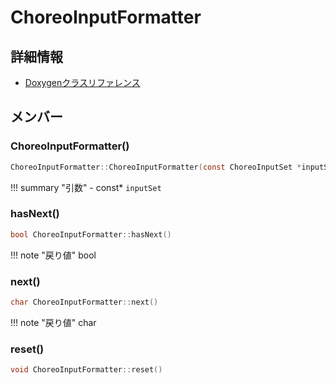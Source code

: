 # ChoreoInputFormatter



## 詳細情報

- [Doxygenクラスリファレンス](https://lang-ship.com/reference/Arduino/1.8.9/class_choreo_input_formatter.html)

## メンバー

### ChoreoInputFormatter()



```c
ChoreoInputFormatter::ChoreoInputFormatter(const ChoreoInputSet *inputSet)
```

!!! summary "引数"
	- const* `inputSet` 



### hasNext()



```c
bool ChoreoInputFormatter::hasNext()
```

!!! note "戻り値"
	bool



### next()



```c
char ChoreoInputFormatter::next()
```

!!! note "戻り値"
	char



### reset()



```c
void ChoreoInputFormatter::reset()
```



